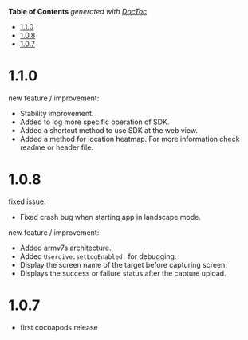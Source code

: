 <!-- START doctoc generated TOC please keep comment here to allow auto update -->
<!-- DON'T EDIT THIS SECTION, INSTEAD RE-RUN doctoc TO UPDATE -->
**Table of Contents**  *generated with [DocToc](https://github.com/thlorenz/doctoc)*

- [1.1.0](#110)
- [1.0.8](#108)
- [1.0.7](#107)

<!-- END doctoc generated TOC please keep comment here to allow auto update -->

# 1.1.0

new feature / improvement:

* Stability improvement.
* Added to log more specific operation of SDK.
* Added a shortcut method to use SDK at the web view.
* Added a method for location heatmap. For more information check readme or header file.


# 1.0.8

fixed issue:

* Fixed crash bug when starting app in landscape mode.

new feature / improvement:

* Added armv7s architecture.
* Added `Userdive:setLogEnabled:` for debugging.
* Display the screen name of the target before capturing screen.
* Displays the success or failure status after the capture upload.


# 1.0.7

* first cocoapods release
